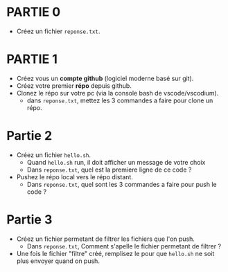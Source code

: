 # PARTIE 0
- Créez un fichier ```reponse.txt```.

# PARTIE 1
- Créez vous un **compte github** (logiciel moderne basé sur git).
- Créez votre premier **répo** depuis github.
- Clonez le répo sur votre pc (via la console bash de vscode/vscodium).
    - dans ```reponse.txt```, mettez les 3 commandes a faire pour clone un répo.

# Partie 2
- Créez un fichier ```hello.sh```.
  - Quand ```hello.sh``` run, il doit afficher un message de votre choix
  - Dans ```reponse.txt```, quel est la premiere ligne de ce code ?
- Pushez le répo local vers le répo distant.
    - Dans ```reponse.txt```, quel sont les 3 commandes a faire pour push le code ?

# Partie 3
- Créez un fichier permetant de filtrer les fichiers que l'on push.
    - Dans ```reponse.txt```, Comment s'apelle le fichier permetant de filtrer ?
- Une fois le fichier "filtre" créé, remplisez le pour que ```hello.sh``` ne soit plus envoyer quand on push.
